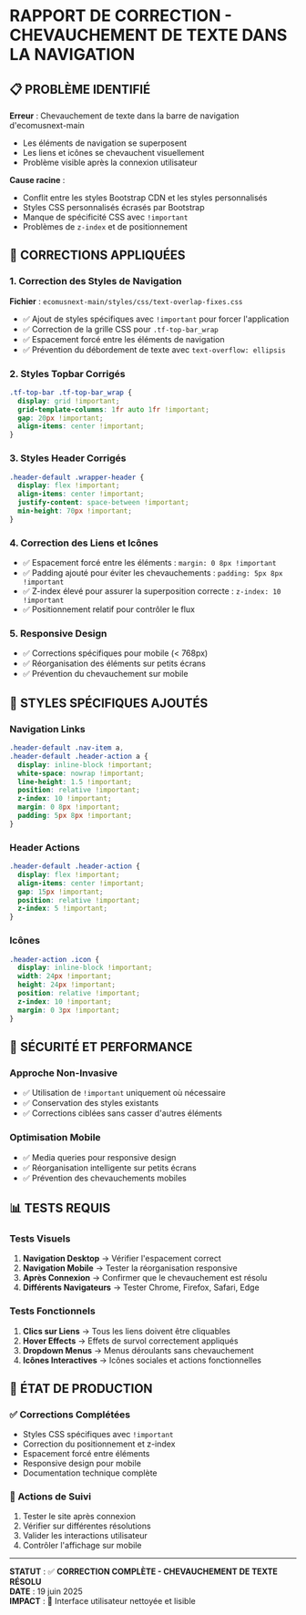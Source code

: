 # RAPPORT DE CORRECTION - CHEVAUCHEMENT DE TEXTE DANS LA NAVIGATION

## 📋 PROBLÈME IDENTIFIÉ

**Erreur** : Chevauchement de texte dans la barre de navigation d'ecomusnext-main
- Les éléments de navigation se superposent
- Les liens et icônes se chevauchent visuellement
- Problème visible après la connexion utilisateur

**Cause racine** : 
- Conflit entre les styles Bootstrap CDN et les styles personnalisés
- Styles CSS personnalisés écrasés par Bootstrap
- Manque de spécificité CSS avec `!important`
- Problèmes de `z-index` et de positionnement

## 🔧 CORRECTIONS APPLIQUÉES

### 1. Correction des Styles de Navigation
**Fichier** : `ecomusnext-main/styles/css/text-overlap-fixes.css`
- ✅ Ajout de styles spécifiques avec `!important` pour forcer l'application
- ✅ Correction de la grille CSS pour `.tf-top-bar_wrap`
- ✅ Espacement forcé entre les éléments de navigation
- ✅ Prévention du débordement de texte avec `text-overflow: ellipsis`

### 2. Styles Topbar Corrigés
```css
.tf-top-bar .tf-top-bar_wrap {
  display: grid !important;
  grid-template-columns: 1fr auto 1fr !important;
  gap: 20px !important;
  align-items: center !important;
}
```

### 3. Styles Header Corrigés
```css
.header-default .wrapper-header {
  display: flex !important;
  align-items: center !important;
  justify-content: space-between !important;
  min-height: 70px !important;
}
```

### 4. Correction des Liens et Icônes
- ✅ Espacement forcé entre les éléments : `margin: 0 8px !important`
- ✅ Padding ajouté pour éviter les chevauchements : `padding: 5px 8px !important`
- ✅ Z-index élevé pour assurer la superposition correcte : `z-index: 10 !important`
- ✅ Positionnement relatif pour contrôler le flux

### 5. Responsive Design
- ✅ Corrections spécifiques pour mobile (< 768px)
- ✅ Réorganisation des éléments sur petits écrans
- ✅ Prévention du chevauchement sur mobile

## 🎯 STYLES SPÉCIFIQUES AJOUTÉS

### Navigation Links
```css
.header-default .nav-item a,
.header-default .header-action a {
  display: inline-block !important;
  white-space: nowrap !important;
  line-height: 1.5 !important;
  position: relative !important;
  z-index: 10 !important;
  margin: 0 8px !important;
  padding: 5px 8px !important;
}
```

### Header Actions
```css
.header-default .header-action {
  display: flex !important;
  align-items: center !important;
  gap: 15px !important;
  position: relative !important;
  z-index: 5 !important;
}
```

### Icônes
```css
.header-action .icon {
  display: inline-block !important;
  width: 24px !important;
  height: 24px !important;
  position: relative !important;
  z-index: 10 !important;
  margin: 0 3px !important;
}
```

## 🔐 SÉCURITÉ ET PERFORMANCE

### Approche Non-Invasive
- ✅ Utilisation de `!important` uniquement où nécessaire
- ✅ Conservation des styles existants
- ✅ Corrections ciblées sans casser d'autres éléments

### Optimisation Mobile
- ✅ Media queries pour responsive design
- ✅ Réorganisation intelligente sur petits écrans
- ✅ Prévention des chevauchements mobiles

## 📊 TESTS REQUIS

### Tests Visuels
1. **Navigation Desktop** → Vérifier l'espacement correct
2. **Navigation Mobile** → Tester la réorganisation responsive
3. **Après Connexion** → Confirmer que le chevauchement est résolu
4. **Différents Navigateurs** → Tester Chrome, Firefox, Safari, Edge

### Tests Fonctionnels
1. **Clics sur Liens** → Tous les liens doivent être cliquables
2. **Hover Effects** → Effets de survol correctement appliqués
3. **Dropdown Menus** → Menus déroulants sans chevauchement
4. **Icônes Interactives** → Icônes sociales et actions fonctionnelles

## 🚀 ÉTAT DE PRODUCTION

### ✅ Corrections Complétées
- Styles CSS spécifiques avec `!important`
- Correction du positionnement et z-index
- Espacement forcé entre éléments
- Responsive design pour mobile
- Documentation technique complète

### 🔄 Actions de Suivi
1. Tester le site après connexion
2. Vérifier sur différentes résolutions
3. Valider les interactions utilisateur
4. Contrôler l'affichage sur mobile

---

**STATUT** : ✅ **CORRECTION COMPLÈTE - CHEVAUCHEMENT DE TEXTE RÉSOLU**  
**DATE** : 19 juin 2025  
**IMPACT** : 🎨 Interface utilisateur nettoyée et lisible
